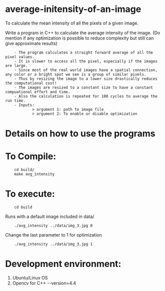 # average-initensity-of-an-image
To calculate the mean intensity of all the pixels of a given image.

Write a program in C++ to calculate the average intensity of the image. (Do mention if any optimization is possible to reduce complexity but still can give approximate results)

        - The program calculates a straight forward average of all the pixel values.
        - It is slower to access all the pixel, especially if the images are large.
        - Since most of the real world images have a spatial connection, any color or a bright spot we see is a group of similar pixels.
        - Thus by resizing the image to a lower size drastically reduces the computational cost!
        - The images are resized to a constant size to have a constant compuational effort and time.
        - Also the calculation is repeated for 100 cycles to average the run time.
        - Inputs:
                > argument 1: path to image file
                > argument 2: To enable or disable optimization

Details on how to use the programs
==================================
To Compile:
==========
        cd build/
        make avg_intensity

To execute:
==========
        cd build
        
Runs with a default image included in data\/

        ./avg_intensity ../data/img_3.jpg 0
        
Change the last parameter to 1 for optimization

        ./avg_intensity ../data/img_3.jpg 1

Development environment:
=======================
1. Ubuntu/Linux OS
1. Opencv for C++ --version=4.4
